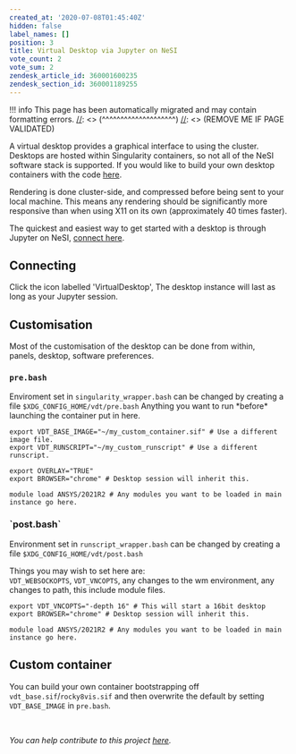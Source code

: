 ```yaml
---
created_at: '2020-07-08T01:45:40Z'
hidden: false
label_names: []
position: 3
title: Virtual Desktop via Jupyter on NeSI
vote_count: 2
vote_sum: 2
zendesk_article_id: 360001600235
zendesk_section_id: 360001189255
---
```




[//]: <> (REMOVE ME IF PAGE VALIDATED)
[//]: <> (vvvvvvvvvvvvvvvvvvvv)
!!! info
    This page has been automatically migrated and may contain formatting errors.
[//]: <> (^^^^^^^^^^^^^^^^^^^^)
[//]: <> (REMOVE ME IF PAGE VALIDATED)

A virtual desktop provides a graphical interface to using the cluster.
Desktops are hosted within Singularity containers, so not all of the
NeSI software stack is supported. If you would like to build your own
desktop containers with the code
[here](https://github.com/nesi/nesi-singularity-recipes).

Rendering is done cluster-side, and compressed before being sent to your
local machine. This means any rendering should be significantly more
responsive than when using X11 on its own (approximately 40 times
faster).

The quickest and easiest way to get started with a desktop is through
Jupyter on NeSI, [connect here](https://jupyter.nesi.org.nz/).

## Connecting

Click the icon labelled 'VirtualDesktop', The desktop instance will last
as long as your Jupyter session.

## Customisation

Most of the customisation of the desktop can be done from within,  
panels, desktop, software preferences.

### `pre.bash`

Enviroment set in `singularity_wrapper.bash` can be changed by creating
a file `$XDG_CONFIG_HOME/vdt/pre.bash` Anything you want to run
\*before\* launching the container put in here.

    export VDT_BASE_IMAGE="~/my_custom_container.sif" # Use a different image file.
    export VDT_RUNSCRIPT="~/my_custom_runscript" # Use a different runscript.

    export OVERLAY="TRUE"
    export BROWSER="chrome" # Desktop session will inherit this.

    module load ANSYS/2021R2 # Any modules you want to be loaded in main instance go here.

### \`post.bash\`

Environment set in `runscript_wrapper.bash` can be changed by creating a
file `$XDG_CONFIG_HOME/vdt/post.bash`

Things you may wish to set here are:  
`VDT_WEBSOCKOPTS`, `VDT_VNCOPTS`, any changes to the wm environment, any
changes to path, this include module files.

    export VDT_VNCOPTS="-depth 16" # This will start a 16bit desktop
    export BROWSER="chrome" # Desktop session will inherit this.

    module load ANSYS/2021R2 # Any modules you want to be loaded in main instance go here.

## Custom container

You can build your own container bootstrapping off
`vdt_base.sif`/`rocky8vis.sif` and then overwrite the default by setting
`VDT_BASE_IMAGE` in `pre.bash`.

<!--
<h2 id="h_01HDHQPY636ARH8CE6RP0700VX">Setup Scripts</h2>
<p>
  Several scripts are available that will help you get started by setting up desktop
  shortcuts and loading module in the base environment. These can be found at
  <code>$VDT_ROOT/setup_scripts</code>
</p>
<h2>noVNC</h2>
<p>Recommend setting scaling to 'remote'</p>
<div style="display: flex;">
  <img src="https://support.nesi.org.nz/hc/article_attachments/360004678036" width="426" height="362"><img src="https://support.nesi.org.nz/hc/article_attachments/360005192376">
</div>
<blockquote class="blockquote-warning">
  <h3 id="prerequisites">Restore Defaults</h3>
  <p>
    All local settings can be restored by running the command
    <code>vdt clean</code> (or <code>/opt/nesi/vdt clean</code>). Note, this
    will probably break any running desktop sessions.
  </p>
</blockquote>
-->

 

*You can help contribute to this
project [here](https://github.com/nesi/nesi-virtual-desktops/projects/1).*

<!--
<table style="height:190px;width:722px;display:none">
  <tbody>
    <tr>
      <td style="width:47px">&nbsp;Desktop</td>
      <td style="width:272.122px">&nbsp;command</td>
      <td style="width:143.878px">Working</td>
      <td style="width:138px">OS</td>
      <td style="width:62px">Desktop</td>
    </tr>
    <tr>
      <td style="width:47px">eng_dev</td>
      <td style="width:272.122px">
        <code>/opt/nesi/vdt/run&nbsp;eng_dev &lt;port&gt;</code>
      </td>
      <td style="width:143.878px">
        <p>
          ABAQUS<br>
          ANSYS<br>
          MATLAB<br>
          COMSOL
        </p>
      </td>
      <td style="width:138px">Centos7</td>
      <td style="width:62px">xfce</td>
    </tr>
    <tr>
      <td style="width:47px">default</td>
      <td style="width:272.122px">
        <code>/opt/nesi/vdt/run&nbsp;default &lt;port&gt;</code>
      </td>
      <td style="width:143.878px">
        <p>&nbsp;</p>
      </td>
      <td style="width:138px">Centos7</td>
      <td style="width:62px">xfce</td>
    </tr>
  </tbody>
</table>
-->
